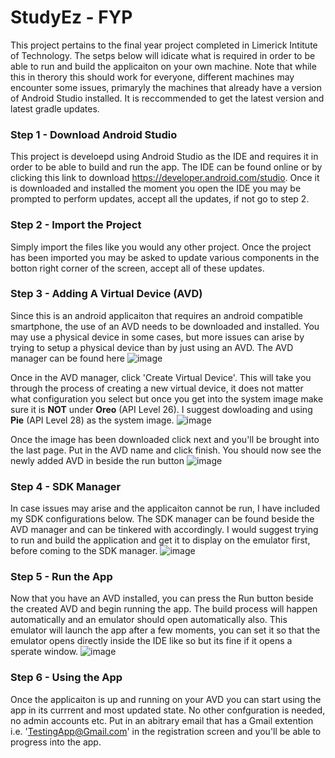 # StudyEz - FYP 

This project pertains to the final year project completed in Limerick Intitute of Technology. The setps below will idicate what is required in order to be able to run and build the applicaiton on your own machine. Note that while this in therory this should work for everyone, different machines may encounter some issues, primaryly the machines that already have a version of Android Studio installed. It is reccommended to get the latest version and latest gradle updates.

### Step 1 - Download Android Studio
This project is develoepd using Android Studio as the IDE and requires it in order to be able to build and run the app. The IDE can be found online or by clicking this link to download https://developer.android.com/studio. Once it is downloaded and installed the moment you open the IDE you may be prompted to perform updates, accept all the updates, if not go to step 2.

### Step 2 - Import the Project
Simply import the files like you would any other project. Once the project has been imported you may be asked to update various components in the botton right corner of the screen, accept all of these updates.

### Step 3 - Adding A Virtual Device (AVD)
Since this is an android applicaiton that requires an android compatible smartphone, the use of an AVD needs to be downloaded and installed. You may use a physical device in some cases, but more issues can arise by trying to setup a physical device than by just using an AVD. 
The AVD manager can be found here
![image](https://user-images.githubusercontent.com/43743759/115952070-00e99300-a4dc-11eb-934b-0394edad612b.png)

Once in the AVD manager, click 'Create Virtual Device'. This will take you through the process of creating a new virtual device, it does not matter what configuration you select but once you get into the system image make sure it is **NOT** under **Oreo** (API Level 26). I suggest dowloading and using **Pie** (API Level 28) as the system image.
![image](https://user-images.githubusercontent.com/43743759/115952465-f9c38480-a4dd-11eb-8344-5a2e7704e82d.png)

Once the image has been downloaded click next and you'll be brought into the last page. Put in the AVD name and click finish.
You should now see the newly added AVD in beside the run button ![image](https://user-images.githubusercontent.com/43743759/115952703-7145e380-a4df-11eb-9deb-ebd4d0439b4f.png)

### Step 4 - SDK Manager
In case issues may arise and the applicaiton cannot be run, I have included my SDK configurations below. The SDK manager can be found beside the AVD manager and can be tinkered with accordingly. I would suggest trying to run and build the application and get it to display on the emulator first, before coming to the SDK manager.
![image](https://user-images.githubusercontent.com/43743759/115953183-cf73c600-a4e1-11eb-8187-7a1276a9f135.png)

### Step 5 - Run the App
Now that you have an AVD installed, you can press the Run button beside the created AVD and begin running the app. The build process will happen automatically and an emulator should open automatically also. This emulator will launch the app after a few moments, you can set it so that the emulator opens directly inside the IDE like so but its fine if it opens a sperate window.
![image](https://user-images.githubusercontent.com/43743759/115952815-224c7e00-a4e0-11eb-9ce9-6f966811b668.png)

### Step 6 - Using the App
Once the applicaiton is up and running on your AVD you can start using the app in its currrent and most updated state. No other confguration is needed, no admin accounts etc. Put in an abitrary email that has a Gmail extention i.e. 'TestingApp@Gmail.com' in the registration screen and you'll be able to progress into the app.


